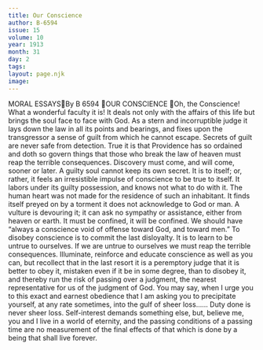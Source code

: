 ```yaml
---
title: Our Conscience
author: B-6594
issue: 15
volume: 10
year: 1913
month: 31
day: 2
tags:
layout: page.njk
image:
---
```

MORAL ESSAYSBy B 6594 OUR CONSCIENCE Oh, the Conscience! What a wonderful faculty it is! It deals not only with the affairs of this life but brings the soul face to face with God. As a stern and incorruptible judge it lays down the law in all its points and bearings, and fixes upon the transgressor a sense of guilt from which he cannot escape. Secrets of guilt are never safe from detection. True it is that Providence has so ordained and doth so govern things that those who break the law of heaven must reap the terrible consequences. Discovery must come, and will come, sooner or later. A guilty soul cannot keep its own secret. It is to itself; or, rather, it feels an irresistible impulse of conscience to be true to itself. It labors under its guilty possession, and knows not what to do with it. The human heart was not made for the residence of such an inhabitant. It finds itself preyed on by a torment it does not acknowledge to God or man. A vulture is devouring it; it can ask no sympathy or assistance, either from heaven or earth. It must be confined, it will be confined. We should have “always a conscience void of offense toward God, and toward men.” To disobey conscience is to commit the last disloyalty. It is to learn to be untrue to ourselves. If we are untrue to ourselves we must reap the terrible consequences. Illuminate, reinforce and educate conscience as well as you can, but recollect that in the last resort it is a peremptory judge that it is better to obey it, mistaken even if it be in some degree, than to disobey it, and thereby run the risk of passing over a judgment, the nearest representative for us of the judgment of God. You may say, when I urge you to this exact and earnest obedience that I am asking you to precipitate yourself, at any rate sometimes, into the gulf of sheer loss...... Duty done is never sheer loss. Self-interest demands something else, but, believe me, you and I live in a world of eternity, and the passing conditions of a passing time are no measurement of the final effects of that which is done by a being that shall live forever. 
